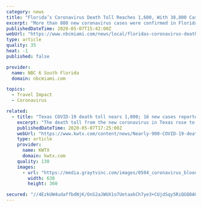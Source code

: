 ```yaml
---
category: news
title: "Florida’s Coronavirus Death Toll Reaches 1,600, With 38,800 Cases"
excerpt: "More than 800 new coronavirus cases were confirmed in Florida Thursday as the state’s virus-related death toll reached 1,600. Florida had 38,828 COVID-19 cases, to go with 61 new reported deaths, according to figures released by the state’s department of health."
publishedDateTime: 2020-05-07T15:42:00Z
webUrl: "https://www.nbcmiami.com/news/local/floridas-coronavirus-death-toll-reaches-1600-with-38800-cases/2230200/"
type: article
quality: 35
heat: -1
published: false

provider:
  name: NBC 6 South Florida
  domain: nbcmiami.com

topics:
  - Travel Impact
  - Coronavirus

related:
  - title: "Texas COVID-19 death toll nears 1,000; 16 new cases reported here"
    excerpt: "The death toll from the new coronavirus in Texas rose to nearly 1,000 Thursday, according to figures released Thursday that show 16 new cases of the virus in Central Texas."
    publishedDateTime: 2020-05-07T17:25:00Z
    webUrl: "https://www.kwtx.com/content/news/Nearly-900-COVID-19-deaths-reported-in-Texas-area-toll-holds-steady-570177541.html"
    type: article
    provider:
      name: KWTX
      domain: kwtx.com
    quality: 130
    images:
      - url: "https://media.graytvinc.com/images/0504_coronavirus_blood_test_AP+3.jpg"
        width: 630
        height: 360

secured: "//4EzkUW4udaffbdNjK/OnS2aJWUX1o7UetaakCh7ye3+CUjdSqy5RiQGQ8AUnWUYpVRQ4L2DOGqljOVgpspt21NugFgsocy1fL/VZWaQr5/Gv/CsaMer3EuAMCY3FVrxaVHYSg9L+13BNMOYQUaYqtmIBWIwpX2CAASAD3iNiecaVDtSa42t6lkKZIBj61M0lOeY4+K/c4E6TOt2qwso8spAPR+9IdKLpMX+2I3OVm3+V26AslKT29i5VOA7RtN8Xu3qgAkAk1qRfB5EKFcmcD3xU2J22FQnYnsrH/O+TDiYXMzMel93rzivqsaBuZVUZZfUUmEaAhjO5hv4cuBb6wIAx31iGtPKj5MWjOjh86HOY3gzOnEm0zHH+VHhFlz009ljnQVilR5oVL93Uh5owWSIBII8QP4XKbv1wyuHhD3bYMqEzeMHdl4/GiZhaJ1AycW+OarhYgIoMg8sPq86AiXR1wOGSWGFBGQ3Ry//JE=;6VM/z14TwJ2BsLaQWHp5dw=="
---
```


